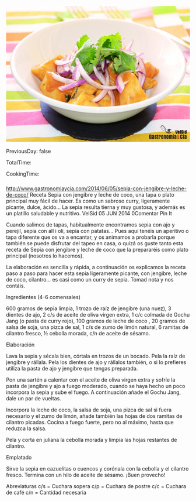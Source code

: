 [title]: #()

## 

[img]: #()

![](../docs/imgs/0053-sepia_coco1.jpg)

[#url]:#()

[](http://www.gastronomiaycia.com/2014/06/05/sepia-con-jengibre-y-leche-de-coco/)

[recipe-time]: #()

PreviousDay: false

TotalTime: 

CookingTime: 

[ingredients-content]: #()

### 


[content]: #()


http://www.gastronomiaycia.com/2014/06/05/sepia-con-jengibre-y-leche-de-coco/
Receta Sepia con jengibre y leche de coco, una tapa o plato principal muy
fácil de hacer. Es como un sabroso curry, ligeramente picante, dulce,
ácido… La sepia resulta tierna y muy gustosa, y además es un platillo
saludable y nutritivo.
VelSid
05 JUN 2014
0Comentar
Pin It


Cuando salimos de tapas, habitualmente encontramos sepia con ajo y perejil,
sepia con all i oli, sepia con patatas… Pues aquí tenéis un aperitivo o
tapa diferente que os va a encantar, y os animamos a probarla porque
también se puede disfrutar del tapeo en casa, o quizá os guste tanto esta
receta de Sepia con jengibre y leche de coco que la prepararéis como plato
principal (nosotros lo hacemos).

La elaboración es sencilla y rápida, a continuación os explicamos la receta
paso a paso para hacer esta sepia ligeramente picante, con jengibre, leche
de coco, cilantro… es casi como un curry de sepia. Tomad nota y nos contáis.

Ingredientes (4-6 comensales)

600 gramos de sepia limpia, 1 trozo de raíz de jengibre (una nuez), 3
dientes de ajo, 2 c/s de aceite de oliva virgen extra, 1 c/c colmada de
Gochu Jang (o pasta de curry rojo), 100 gramos de leche de coco , 20 gramos
de salsa de soja, una pizca de sal, 1 c/s de zumo de limón natural, 6
ramitas de cilantro fresco, ½ cebolla morada, c/n de aceite de sésamo.

Elaboración

Lava la sepia y sécala bien, córtala en trozos de un bocado. Pela la raíz
de jengibre y rállala. Pela los dientes de ajo y rállalos también, o si lo
prefieres utiliza la pasta de ajo y jengibre que tengas preparada.

Pon una sartén a calentar con el aceite de oliva virgen extra y sofríe la
pasta de jengibre y ajo a fuego moderado, cuando se haya hecho un poco
incorpora la sepia y sube el fuego. A continuación añade el Gochu Jang,
dale un par de vueltas.


Incorpora la leche de coco, la salsa de soja, una pizca de sal si fuera
necesario y el zumo de limón, añade también las hojas de dos ramitas de
cilantro picadas. Cocina a fuego fuerte, pero no al máximo, hasta que
reduzca la salsa.

Pela y corta en juliana la cebolla morada y limpia las hojas restantes de
cilantro.

Emplatado

Sirve la sepia en cazuelitas o cuencos y corónala con la cebolla y el
cilantro fresco. Termina con un hilo de aceite de sésamo. ¡Buen provecho!

Abreviaturas
c/s = Cuchara sopera
c/p = Cuchara de postre
c/c = Cuchara de café
c/n = Cantidad necesaria
